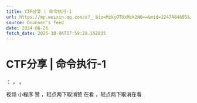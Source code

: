```yaml
---
title: CTF分享 | 命令执行-1
url: https://mp.weixin.qq.com/s?__biz=MzkyOTUxMzk2NQ==&mid=2247484895&idx=1&sn=4974c1af8b36dd2986db08710b724fe5
source: Doonsec's feed
date: 2024-08-26
fetch_date: 2025-10-06T17:59:28.152835
---
```


# CTF分享 | 命令执行-1

：
，
。

视频
小程序
赞
，轻点两下取消赞
在看
，轻点两下取消在看